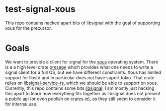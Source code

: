 # test-signal-xous
This repo contains hacked apart bits of libsignal with the goal of supporting xous for the precursor.

# Goals
We want to provide a client for signal for the [xous](https://github.com/betrusted-io/xous-core) operating system.
There is a a high level crate [presage](https://github.com/whisperfish/presage) which provides what one
needs to write a signal client for a full OS, but we have different constraints. Xous has limited support for libstd and in particular does not have suport tokio.
That crate relies on [libsignal-service-rs](https://github.com/whisperfish/libsignal-service-rs), which we should be able to support on xous. Currently, this repo contains some bits
[libsignal](https://github.com/signalapp/libsignal).
I am mostly just hacking this apart to learn how everything fits together as libsignal does not present a public api (or even publish on crates.io), as they still seem to consider it 
for internal use.

